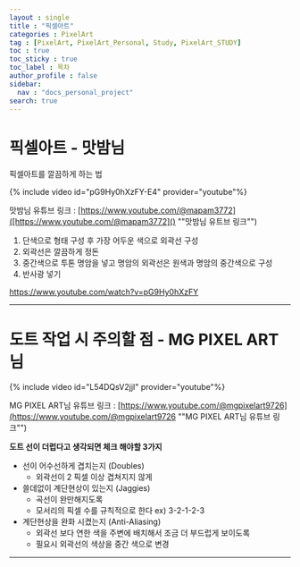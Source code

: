 ```yaml
---
layout : single
title : "픽셀아트"
categories : PixelArt
tag : [PixelArt, PixelArt_Personal, Study, PixelArt_STUDY]
toc : true
toc_sticky : true
toc_label : 목차
author_profile : false
sidebar:
  nav : "docs_personal_project"
search: true
---
```

# 픽셀아트 - 맛밤님

픽셀아트를 깔끔하게 하는 법

{% include video id="pG9Hy0hXzFY-E4" provider="youtube"%}

맛밤님 유튜브 링크 : [https://www.youtube.com/@mapam3772]([https://www.youtube.com/@mapam3772]() "&quot;맛밤님 유트브 링크&quot;")

1. 단색으로 형태 구성 후 가장 어두운 색으로 외곽선 구성
2. 외곽선은 깔끔하게 정돈
3. 중간색으로 투톤 명암을 넣고 명암의 외곽선은 원색과 명암의 중간색으로 구성
4. 반사광 넣기

https://www.youtube.com/watch?v=pG9Hy0hXzFY

---

# 도트 작업 시 주의할 점 - MG PIXEL ART 님

{% include video id="L54DQsV2jjI" provider="youtube"%}

MG PIXEL ART님 유튜브 링크 : [https://www.youtube.com/@mgpixelart9726](https://www.youtube.com/@mgpixelart9726 "&quot;MG PIXEL ART님 유튜브 링크&quot;")

**도트 선이 더럽다고 생각되면 체크 해야할 3가지**

* 선이 어수선하게 겹치는지 (Doubles)
  * 외곽선이 2 픽셀 이상 겹쳐지지 않게
* 쓸데없이 계단현상이 있는지 (Jaggies)
  * 곡선이 완만해지도록
  * 모서리의 픽셀 수를 규칙적으로 한다 ex) 3-2-1-2-3
* 계단현상을 완화 시켰는지 (Anti-Aliasing)
  * 외곽선 보다 연한 색을 주변에 배치해서 조금 더 부드럽게 보이도록
  * 필요시 외곽선의 색상을 중간 색으로 변경

---
